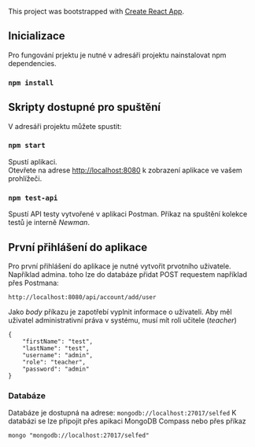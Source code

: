 This project was bootstrapped with [Create React App](https://github.com/facebook/create-react-app).
## Inicializace
Pro fungování prjektu je nutné v adresáři projektu nainstalovat npm dependencies.

### `npm install`


## Skripty dostupné pro spuštění

V adresáři projektu můžete spustit:

### `npm start`

Spustí aplikaci.<br />
Otevřete na adrese [http://localhost:8080](http://localhost:8080) k zobrazení aplikace ve vašem prohlížeči.

### `npm test-api`

Spustí API testy vytvořené v aplikaci Postman. Příkaz na spuštění kolekce testů je interně *Newman*. 


## První přihlášení do aplikace
Pro první přihlášení do aplikace je nutné vytvořit prvotního uživatele. Například admina.
toho lze do databáze přidat POST requestem například přes Postmana: 
```
http://localhost:8080/api/account/add/user
```
Jako *body* příkazu je zapotřebí vyplnit informace o uživateli. Aby měl uživatel administrativní práva v systému, musí mít roli učitele (*teacher*)
```
{
    "firstName": "test",
    "lastName": "test",
    "username": "admin",
    "role": "teacher",
    "password": "admin"
}
```
### Databáze
Databáze je dostupná na adrese: 
`mongodb://localhost:27017/selfed`
K databázi se lze připojit přes apikaci MongoDB Compass nebo přes příkaz 
```
mongo "mongodb://localhost:27017/selfed"
```
